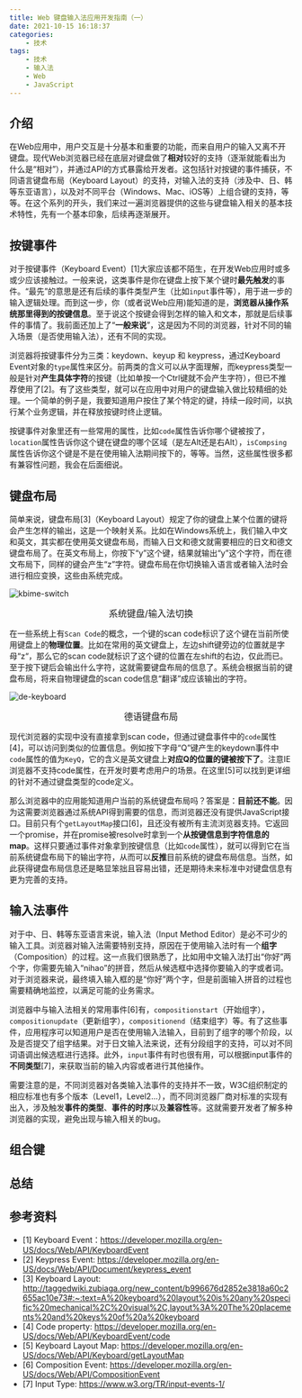 ```yaml
---
title: Web 键盘输入法应用开发指南（一）
date: 2021-10-15 16:18:37
categories:
    - 技术
tags: 
    - 技术
    - 输入法
    - Web
    - JavaScript
---
```


## 介绍
在Web应用中，用户交互是十分基本和重要的功能，而来自用户的输入又离不开键盘。现代Web浏览器已经在底层对键盘做了**相对**较好的支持（逐渐就能看出为什么是“相对”），并通过API的方式暴露给开发者。这包括针对按键的事件捕获，不同语言键盘布局（Keyboard Layout）的支持，对输入法的支持（涉及中、日、韩等东亚语言），以及对不同平台（Windows、Mac、iOS等）上组合键的支持，等等。在这个系列的开头，我们来过一遍浏览器提供的这些与键盘输入相关的基本技术特性，先有一个基本印象，后续再逐渐展开。

## 按键事件
对于按键事件（Keyboard Event）[1]大家应该都不陌生，在开发Web应用时或多或少应该接触过。一般来说，这类事件是你在键盘上按下某个键时**最先触发**的事件。“最先”的意思是还有后续的事件类型产生（比如`input`事件等），用于进一步的输入逻辑处理。而到这一步，你（或者说Web应用)能知道的是，**浏览器从操作系统那里得到的按键信息**。至于说这个按键会得到怎样的输入和文本，那就是后续事件的事情了。我前面还加上了“**一般来说**”，这是因为不同的浏览器，针对不同的输入场景（是否使用输入法），还有不同的实现。

浏览器将按键事件分为三类：keydown、keyup 和 keypress，通过Keyboard Event对象的`type`属性来区分。前两类的含义可以从字面理解，而keypress类型一般是针对**产生具体字符**的按键（比如单按一个Ctrl键就不会产生字符），但已不推荐使用了[2]。有了这些类型，就可以在应用中对用户的键盘输入做比较精细的处理。一个简单的例子是，我要知道用户按住了某个特定的键，持续一段时间，以执行某个业务逻辑，并在释放按键时终止逻辑。

按键事件对象里还有一些常用的属性，比如`code`属性告诉你哪个键被按了，`location`属性告诉你这个键在键盘的哪个区域（是左Alt还是右Alt），`isCompsing`属性告诉你这个键是不是在使用输入法期间按下的，等等。当然，这些属性很多都有兼容性问题，我会在后面细说。

## 键盘布局
简单来说，键盘布局[3]（Keyboard Layout）规定了你的键盘上某个位置的键将会产生怎样的输出，这是一个映射关系。比如在Windows系统上，我们输入中文和英文，其实都在使用英文键盘布局，而输入日文和德文就需要相应的日文和德文键盘布局了。在英文布局上，你按下“y”这个键，结果就输出“y”这个字符，而在德文布局下，同样的键会产生“z”字符。键盘布局在你切换输入语言或者输入法时会进行相应变换，这些由系统完成。

![kbime-switch](keyboard-ime-switch.png)
<center><div style="font-size:16px;">系统键盘/输入法切换</div></center>

在一些系统上有`Scan Code`的概念，一个键的scan code标识了这个键在当前所使用键盘上的**物理位置**。比如在常用的英文键盘上，左边shift键旁边的位置就是字母“z“，那么它的scan code就标识了这个键的位置在左shift的右边，仅此而已。至于按下键后会输出什么字符，这就需要键盘布局的信息了。系统会根据当前的键盘布局，将来自物理键盘的scan code信息“翻译”成应该输出的字符。

![de-keyboard](de-keyboard.png)
<center><div style="font-size:16px;">德语键盘布局</div></center>

现代浏览器的实现中没有直接拿到scan code，但通过键盘事件中的`code`属性[4]，可以访问到类似的位置信息。例如按下字母“Q”键产生的keydown事件中`code`属性的值为`KeyQ`，它的含义是英文键盘上**对应Q的位置的键被按下了**。注意IE浏览器不支持code属性，在开发时要考虑用户的场景。在这里[5]可以找到更详细的针对不通过键盘类型的code定义。

那么浏览器中的应用能知道用户当前的系统键盘布局吗？答案是：**目前还不能**。因为这需要浏览器通过系统API得到需要的信息，而浏览器还没有提供JavaScript接口。目前只有个`getLayoutMap`接口[6]，且还没有被所有主流浏览器支持。它返回一个promise，并在promise被resolve时拿到一个**从按键信息到字符信息的map**。这样只要通过事件对象拿到按键信息（比如`code`属性），就可以得到它在当前系统键盘布局下的输出字符，从而可以**反推**目前系统的键盘布局信息。当然，如此获得键盘布局信息还是略显笨拙且容易出错，还是期待未来标准中对键盘信息有更为完善的支持。

## 输入法事件

对于中、日、韩等东亚语言来说，输入法（Input Method Editor）是必不可少的输入工具。浏览器对输入法需要特别支持，原因在于使用输入法时有一个**组字**（Composition）的过程。这一点我们很熟悉了，比如用中文输入法打出“你好”两个字，你需要先输入“nihao”的拼音，然后从候选框中选择你要输入的字或者词。对于浏览器来说，最终填入输入框的是“你好”两个字，但是前面输入拼音的过程也需要精确地监控，以满足可能的业务需求。

浏览器中与输入法相关的常用事件[6]有，`compositionstart`（开始组字），`compositionupdate`（更新组字），`compositionend`（结束组字）等。有了这些事件，应用程序可以知道用户是否在使用输入法输入，目前到了组字的哪个阶段，以及是否提交了组字结果。对于日文输入法来说，还有分段组字的支持，可以对不同词语调出候选框进行选择。此外，`input`事件有时也很有用，可以根据input事件的**不同类型**[7]，来获取当前的输入内容或者进行其他操作。

需要注意的是，不同浏览器对各类输入法事件的支持并不一致，W3C组织制定的相应标准也有多个版本（Level1，Level2...），而不同浏览器厂商对标准的实现有出入，涉及触发**事件的类型**、**事件的时序**以及**兼容性**等。这就需要开发者了解多种浏览器的实现，避免出现与输入相关的bug。

## 组合键
## 总结

## 参考资料
- [1] Keyboard Event：https://developer.mozilla.org/en-US/docs/Web/API/KeyboardEvent
- [2] Keypress Event: https://developer.mozilla.org/en-US/docs/Web/API/Document/keypress_event
- [3] Keyboard Layout: http://taggedwiki.zubiaga.org/new_content/b996676d2852e3818a60c2655ac10e73#:~:text=A%20keyboard%20layout%20is%20any%20specific%20mechanical%2C%20visual%2C,layout%3A%20The%20placements%20and%20keys%20of%20a%20keyboard
- [4] Code property: https://developer.mozilla.org/en-US/docs/Web/API/KeyboardEvent/code
- [5] Keyboard Layout Map: https://developer.mozilla.org/en-US/docs/Web/API/Keyboard/getLayoutMap
- [6] Composition Event: https://developer.mozilla.org/en-US/docs/Web/API/CompositionEvent
- [7] Input Type: https://www.w3.org/TR/input-events-1/